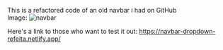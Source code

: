 
This is a refactored code of an old navbar i had on GitHub<br>
Image:
![navbar](https://user-images.githubusercontent.com/84105396/156630413-70263af9-e8ef-4cca-a2cf-e67a20106891.jpg)

Here's a link to those who want to test it out: https://navbar-dropdown-refeita.netlify.app/
